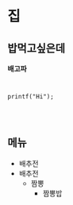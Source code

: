 # 집
## 밥먹고싶은데
**배고파**
<code>
<pre>
printf("Hi");
</pre>
</code>


## 메뉴
+ 배추전
+ 배추전
    + 짬뽕
        + 짬뽕밥

